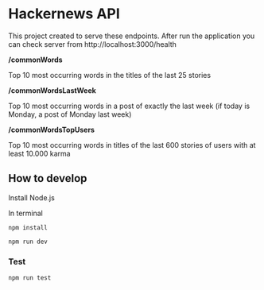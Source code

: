 # Hackernews API

This project created to serve these endpoints. After run the application you can check server from http://localhost:3000/health

**/commonWords**

Top 10 most occurring words in the titles of the last 25 stories

**/commonWordsLastWeek**

Top 10 most occurring words in a post of exactly the last week (if today is Monday, a post of Monday
last week)

**/commonWordsTopUsers**

Top 10 most occurring words in titles of the last 600 stories of users with at least 10.000 karma

## How to develop

Install Node.js

In terminal

`npm install`

`npm run dev`

### Test

`npm run test`
